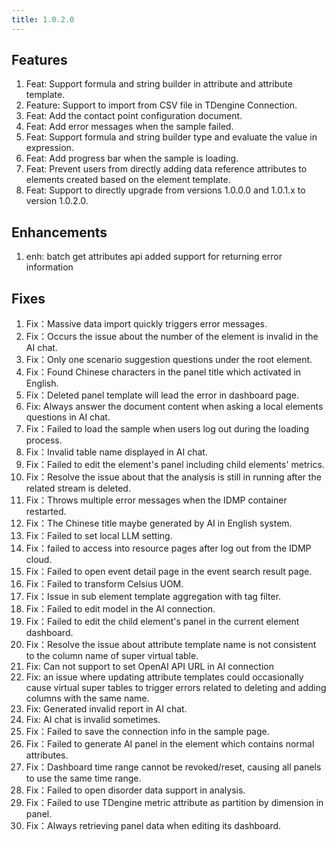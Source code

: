 ```yaml
---
title: 1.0.2.0
---
```


## Features
1. Feat: Support formula and string builder in attribute and attribute template.
1. Feature: Support to import from CSV file in TDengine Connection.
1. Feat: Add the contact point configuration document.
1. Feat: Add error messages when the sample failed.
1. Feat: Support formula and string builder type and evaluate the value in expression.
1. Feat: Add progress bar when the sample is loading.
1. Feat: Prevent users from directly adding data reference attributes to elements created based on the element template.
1. Feat: Support to directly upgrade from versions 1.0.0.0 and 1.0.1.x to version 1.0.2.0.

## Enhancements
1. enh: batch get attributes api added support for returning error information

## Fixes
1. Fix：Massive data import quickly triggers error messages.
1. Fix：Occurs the issue about the number of the element is invalid in the AI chat.
1. Fix：Only one scenario suggestion questions under the root element.
1. Fix：Found Chinese characters in the panel title which activated in English. 
1. Fix：Deleted panel template will lead the error in dashboard page.
1. Fix: Always answer the document content when asking a local elements questions in AI chat.
1. Fix：Failed to load the sample when users log out during the loading process.
1. Fix：Invalid table name displayed in AI chat.
1. Fix：Failed to edit the element's panel including child elements' metrics.
1. Fix：Resolve the issue about that the analysis is still in running after the related stream is deleted.
1. Fix：Throws multiple error messages when the IDMP container restarted.
1. Fix：The Chinese title maybe generated by AI in English system.
1. Fix：Failed to set local LLM setting.
1. Fix：failed to access into resource pages after log out from the IDMP cloud.
1. Fix：Failed to open event detail page in the event search result page.
1. Fix：Failed to transform Celsius UOM.
1. Fix：Issue in sub element template aggregation with tag filter.
1. Fix：Failed to edit model in the AI connection.
1. Fix：Failed to edit the child element's panel in the current element dashboard.
1. Fix：Resolve the issue about attribute template name is not consistent to the column name of  super virtual table.
1. Fix: Can not support to set OpenAI API URL in AI connection
1. Fix: an issue where updating attribute templates could occasionally cause virtual super tables to trigger errors related to deleting and adding columns with the same name.
1. Fix: Generated invalid report in AI chat.
1. Fix: AI chat is invalid sometimes.
1. Fix：Failed to save the connection info in the sample page.
1. Fix：Failed to generate AI panel in the element which contains normal attributes.
1. Fix：Dashboard time range cannot be revoked/reset, causing all panels to use the same time range.
1. Fix：Failed to open disorder data support in analysis.
1. Fix：Failed to use TDengine metric attribute as partition by dimension in panel. 
1. Fix：Always retrieving panel data when editing its dashboard.

